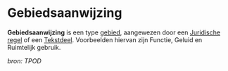 # Gebiedsaanwijzing

**Gebiedsaanwijzing** is een type [gebied](#begrip-gebied), aangewezen door een [Juridische regel](#begrip-juridische-regel) of een [Tekstdeel](#begrip-tekstdeel). Voorbeelden hiervan zijn Functie, Geluid en Ruimtelijk gebruik.

*bron: TPOD*
